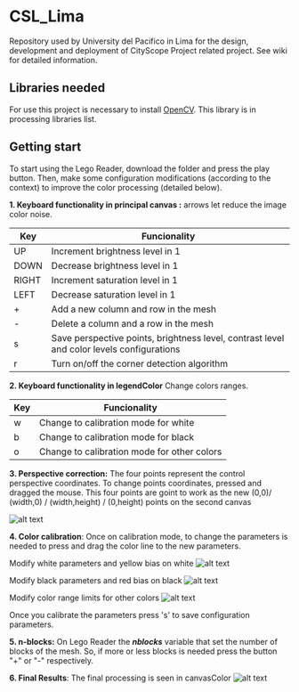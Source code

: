 # CSL_Lima

Repository used by University del Pacifico in Lima for the design, development and deployment of CityScope Project related project. See wiki for detailed information.

## **Libraries needed**
For use this project is necessary to install [OpenCV](https://github.com/atduskgreg/opencv-processing). This library is in processing libraries list.

## **Getting start**
To start using the Lego Reader, download the folder and press the play button. Then, make some configuration modifications (according to the context) to improve the color processing (detailed below).

**1. Keyboard functionality in principal canvas :** arrows let reduce the image color noise.

|      Key        |                      Funcionality                                           |
| ------------- | ----------------------------------------------------------- |
|      UP         | Increment brightness level in 1                                   |
|     DOWN    | Decrease brightness level in 1                                   |
|     RIGHT    | Increment saturation level in 1                                   |
|     LEFT      | Decrease saturation level in 1                                    |
|       +          | Add a new column and row in the mesh                    |
|       -          | Delete a column and a row in the mesh                    |
|      s            | Save perspective points, brightness level, contrast level and color levels configurations |
|       r          | Turn on/off the corner detection algorithm |


**2. Keyboard functionality in legendColor** Change colors ranges.

|      Key      |                      Funcionality                             |
| ------------- | ------------------------------------------------------------- |
|      w           | Change to calibration mode for white                          |
|      b           | Change to calibration mode for black                          |
|      o           | Change to calibration mode for other colors  |


**3. Perspective correction:** The four points represent the control perspective coordinates. To change points coordinates, pressed and dragged the mouse. This four points are goint to work as the new (0,0)/ (width,0) / (width,height) / (0,height) points on the second canvas

![alt text](https://github.com/javierazd1305/CSL_Lima/blob/master/LegoReader/data/img/perspective_result.png)


**4. Color calibration**: Once on calibration mode, to change the parameters is needed to press and drag the color line to the new parameters.

Modify white parameters and yellow bias on white
![alt text](https://github.com/javierazd1305/CSL_Lima/blob/master/LegoReader/data/img/white_result.png)

Modify black parameters and red bias on black
![alt text](https://github.com/javierazd1305/CSL_Lima/blob/master/LegoReader/data/img/black_result.png)

Modify color range limits for other colors
![alt text](https://github.com/javierazd1305/CSL_Lima/blob/master/LegoReader/data/img/hue_result.png)

Once you calibrate the parameters press 's' to save configuration parameters.

**5. n-blocks:** On Lego Reader the  _**nblocks**_ variable that set the number of blocks of the mesh. So, if more or less blocks is needed press the button "+" or "-" respectively.

**6. Final Results**: The final processing is seen in canvasColor
![alt text](https://github.com/javierazd1305/CSL_Lima/blob/master/LegoReader/data/img/canvasDescription.jpeg)

